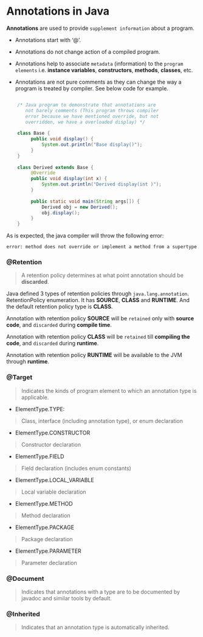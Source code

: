 # Annotations in Java

**Annotations** are used to provide `supplement information` about a program.

- Annotations start with ‘@’.

- Annotations do not change action of a compiled program.

- Annotations help to associate `metadata` (information) to the `program elements` 
i.e. **instance variables**, **constructors**, **methods**, **classes**, etc.

- Annotations are not pure comments as they can change the way a program is 
treated by compiler. See below code for example.

```java

    /* Java program to demonstrate that annotations are 
       not barely comments (This program throws compiler 
       error because we have mentioned override, but not 
       overridden, we have a overloaded display) */
    
    class Base { 
         public void display() { 
             System.out.println("Base display()"); 
         } 
    } 
    
    class Derived extends Base { 
         @Override
         public void display(int x) { 
             System.out.println("Derived display(int )"); 
         } 
      
         public static void main(String args[]) { 
             Derived obj = new Derived(); 
             obj.display(); 
         } 
    }
```

As is expected, the java compiler will throw the following error:
```
error: method does not override or implement a method from a supertype
```

### @Retention
> A retention policy determines at what point annotation should be **discarded**.

Java defined 3 types of retention policies through `java.lang.annotation`.
RetentionPolicy enumeration. It has **SOURCE**, **CLASS** and **RUNTIME**.
And the default retention policy type is **CLASS**.

Annotation with retention policy **SOURCE** will be `retained` only with **source code**, 
and `discarded` during **compile time**.

Annotation with retention policy **CLASS** will be `retained` till **compiling the code**, 
and `discarded` during **runtime**.

Annotation with retention policy **RUNTIME** will be available to the JVM through **runtime**.


### @Target
> Indicates the kinds of program element to which an annotation type is applicable.

- ElementType.TYPE: 
> Class, interface (including annotation type), or enum declaration
- ElementType.CONSTRUCTOR
> Constructor declaration
- ElementType.FIELD
> Field declaration (includes enum constants)
- ElementType.LOCAL_VARIABLE
> Local variable declaration
- ElementType.METHOD
> Method declaration
- ElementType.PACKAGE
> Package declaration
- ElementType.PARAMETER
> Parameter declaration

### @Document
> Indicates that annotations with a type are to be documented by javadoc 
and similar tools by default.

### @Inherited
> Indicates that an annotation type is automatically inherited.

